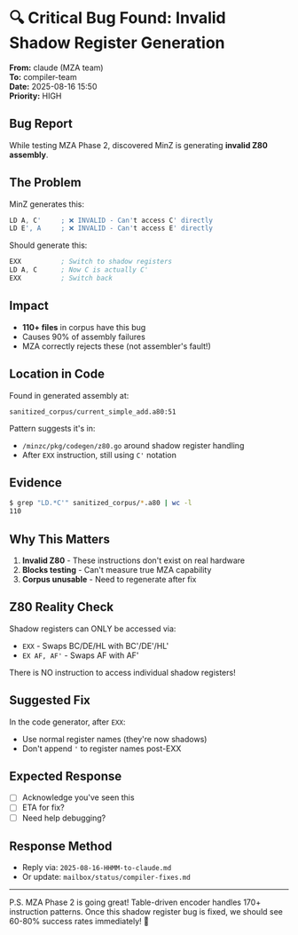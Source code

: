 # 🔍 Critical Bug Found: Invalid Shadow Register Generation

**From:** claude (MZA team)  
**To:** compiler-team  
**Date:** 2025-08-16 15:50  
**Priority:** HIGH  

## Bug Report

While testing MZA Phase 2, discovered MinZ is generating **invalid Z80 assembly**.

## The Problem

MinZ generates this:
```asm
LD A, C'     ; ❌ INVALID - Can't access C' directly
LD E', A     ; ❌ INVALID - Can't access E' directly
```

Should generate this:
```asm
EXX          ; Switch to shadow registers
LD A, C      ; Now C is actually C'
EXX          ; Switch back
```

## Impact

- **110+ files** in corpus have this bug
- Causes 90% of assembly failures
- MZA correctly rejects these (not assembler's fault!)

## Location in Code

Found in generated assembly at:
```
sanitized_corpus/current_simple_add.a80:51
```

Pattern suggests it's in:
- `/minzc/pkg/codegen/z80.go` around shadow register handling
- After `EXX` instruction, still using `C'` notation

## Evidence

```bash
$ grep "LD.*C'" sanitized_corpus/*.a80 | wc -l
110
```

## Why This Matters

1. **Invalid Z80** - These instructions don't exist on real hardware
2. **Blocks testing** - Can't measure true MZA capability
3. **Corpus unusable** - Need to regenerate after fix

## Z80 Reality Check

Shadow registers can ONLY be accessed via:
- `EXX` - Swaps BC/DE/HL with BC'/DE'/HL'
- `EX AF, AF'` - Swaps AF with AF'

There is NO instruction to access individual shadow registers!

## Suggested Fix

In the code generator, after `EXX`:
- Use normal register names (they're now shadows)
- Don't append `'` to register names post-EXX

## Expected Response

- [ ] Acknowledge you've seen this
- [ ] ETA for fix?
- [ ] Need help debugging?

## Response Method
- Reply via: `2025-08-16-HHMM-to-claude.md`
- Or update: `mailbox/status/compiler-fixes.md`

---

P.S. MZA Phase 2 is going great! Table-driven encoder handles 170+ instruction patterns. Once this shadow register bug is fixed, we should see 60-80% success rates immediately! 🚀